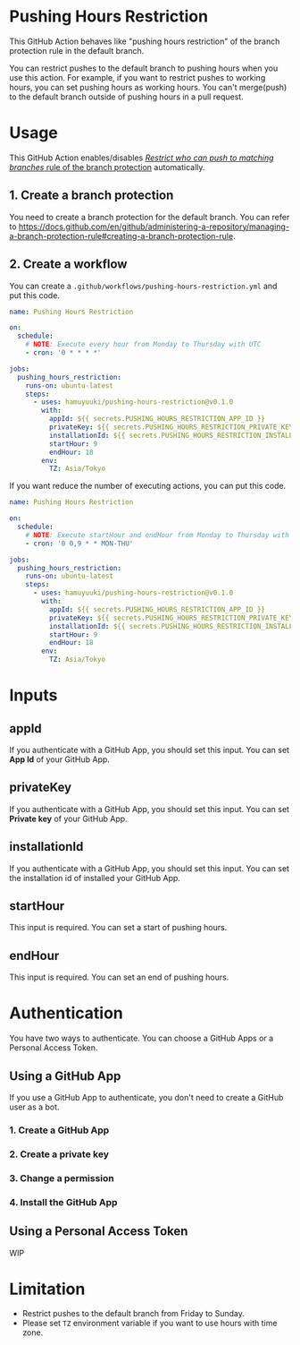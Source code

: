 # Pushing Hours Restriction

This GitHub Action behaves like "pushing hours restriction" of the branch protection rule in the default branch.

You can restrict pushes to the default branch to pushing hours when you use this action.
For example, if you want to restrict pushes to working hours, you can set pushing hours as working hours. You can't merge(push) to the default branch outside of pushing hours in a pull request.

# Usage

This GitHub Action enables/disables [_Restrict who can push to matching branches_ rule of the branch protection](https://docs.github.com/en/github/administering-a-repository/about-protected-branches#restrict-who-can-push-to-matching-branches) automatically.

## 1. Create a branch protection
You need to create a branch protection for the default branch. You can refer to https://docs.github.com/en/github/administering-a-repository/managing-a-branch-protection-rule#creating-a-branch-protection-rule.

## 2. Create a workflow

You can create a `.github/workflows/pushing-hours-restriction.yml` and put this code.

```yaml
name: Pushing Hours Restriction

on:
  schedule:
    # NOTE: Execute every hour from Monday to Thursday with UTC
    - cron: '0 * * * *'

jobs:
  pushing_hours_restriction:
    runs-on: ubuntu-latest
    steps:
      - uses: hamuyuuki/pushing-hours-restriction@v0.1.0
        with:
          appId: ${{ secrets.PUSHING_HOURS_RESTRICTION_APP_ID }}
          privateKey: ${{ secrets.PUSHING_HOURS_RESTRICTION_PRIVATE_KEY }}
          installationId: ${{ secrets.PUSHING_HOURS_RESTRICTION_INSTALLATION_ID }}
          startHour: 9
          endHour: 18
        env:
          TZ: Asia/Tokyo
```

If you want reduce the number of executing actions, you can put this code.

```yaml
name: Pushing Hours Restriction

on:
  schedule:
    # NOTE: Execute startHour and endHour from Monday to Thursday with UTC
    - cron: '0 0,9 * * MON-THU'

jobs:
  pushing_hours_restriction:
    runs-on: ubuntu-latest
    steps:
      - uses: hamuyuuki/pushing-hours-restriction@v0.1.0
        with:
          appId: ${{ secrets.PUSHING_HOURS_RESTRICTION_APP_ID }}
          privateKey: ${{ secrets.PUSHING_HOURS_RESTRICTION_PRIVATE_KEY }}
          installationId: ${{ secrets.PUSHING_HOURS_RESTRICTION_INSTALLATION_ID }}
          startHour: 9
          endHour: 18
        env:
          TZ: Asia/Tokyo
```

# Inputs

## appId
If you authenticate with a GitHub App, you should set this input. You can set **App Id** of your GitHub App.

## privateKey
If you authenticate with a GitHub App, you should set this input. You can set **Private key** of your GitHub App.

## installationId
If you authenticate with a GitHub App, you should set this input. You can set the installation id of installed your GitHub App.

## startHour
This input is required. You can set a start of pushing hours.

## endHour
This input is required. You can set an end of pushing hours.

# Authentication
You have two ways to authenticate. You can choose a GitHub Apps or a Personal Access Token.

## Using a GitHub App
If you use a GitHub App to authenticate, you don't need to create a GitHub user as a bot. 

### 1. Create a GitHub App

### 2. Create a private key

### 3. Change a permission

### 4. Install the GitHub App

## Using a Personal Access Token
WIP

# Limitation
- Restrict pushes to the default branch from Friday to Sunday.
- Please set `TZ` environment variable if you want to use hours with time zone.

